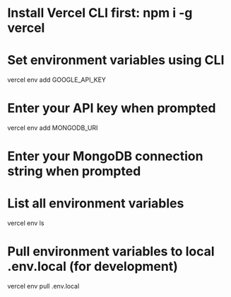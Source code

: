 # Install Vercel CLI first: npm i -g vercel

# Set environment variables using CLI
vercel env add GOOGLE_API_KEY
# Enter your API key when prompted

vercel env add MONGODB_URI  
# Enter your MongoDB connection string when prompted

# List all environment variables
vercel env ls

# Pull environment variables to local .env.local (for development)
vercel env pull .env.local